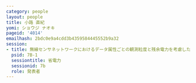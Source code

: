 ```yaml
---
category: people
layout: people
title: 小路 直紀
yomi: ショウジ ナオキ
pageid: '4014'
emailhash: 2bdc0e9a4cdd3b4359584445552b9a32
session:
- title: 無線センサネットワークにおけるデータ属性ごとの観測粒度と残余電力を考慮したトポロジ構築について
  psid: 7B-1
  sessiontitle: 省電力
  sessionid: 7b
  role: 発表者
---
```

